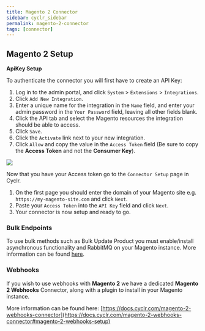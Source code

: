 ```yaml
---
title: Magento 2 Connector
sidebar: cyclr_sidebar
permalink: magento-2-connector
tags: [connector]
---
```


Magento 2 Setup
---------------
**ApiKey Setup**

To authenticate the connector you will first have to create an API Key:

1. Log in to the admin portal, and click `System` > `Extensions` > `Integrations`.
2. Click `Add New Integration`.
3. Enter a unique name for the integration in the `Name` field, and enter your admin password in the `Your Password` field, leaving all other fields blank.
4. Click the API tab and select the Magento resources the integration should be able to access.
5. Click `Save`.
6. Click the `Activate` link next to your new integration.
7. Click `Allow` and copy the value in the `Access Token` field (Be sure to copy the **Access Token** and not the **Consumer Key**). 

![](./images/integration-tokens.png)

Now that you have your Access token go to the `Connector Setup` page in Cyclr.

1. On the first page you should enter the domain of your Magento site e.g. `https://my-magento-site.com` and click `Next`.
2. Paste your `Access Token` into the `API Key` field and click `Next`.
3. Your connector is now setup and ready to go.

### Bulk Endpoints

To use bulk methods such as Bulk Update Product you must enable/install asynchronous functionality and RabbitMQ on your Magento instance. More information can be found [here](https://devdocs.magento.com/guides/v2.4/rest/bulk-endpoints.html).

### Webhooks

If you wish to use webhooks with **Magento 2** we have a dedicated **Magento 2 Webhooks** Connector, along with a plugin to install in your Magento instance.

More information can be found here: [https://docs.cyclr.com/magento-2-webhooks-connector](https://docs.cyclr.com/magento-2-webhooks-connector#magento-2-webhooks-setup)
